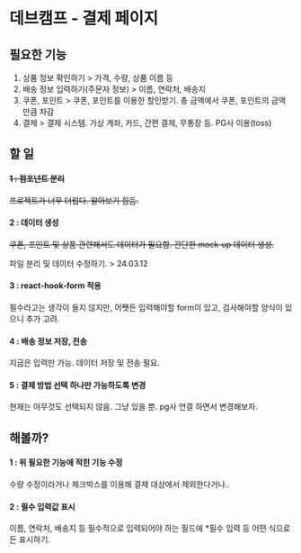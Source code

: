 # 데브캠프 - 결제 페이지

## 필요한 기능
1. 상품 정보 확인하기 > 가격, 수량, 상품 이름 등
2. 배송 정보 입력하기(주문자 정보) > 이름, 연락처, 배송지
3. 쿠폰, 포인트 > 쿠폰, 포인트를 이용한 할인받기. 총 금액에서 쿠폰, 포인트의 금액만큼 차감
4. 결제 > 결제 시스템. 가상 계좌, 카드, 간편 결제, 무통장 등. PG사 이용(toss)

## 할 일
####  ~~1 : 컴포넌트 분리~~

  ~~프로젝트가 너무 더럽다. 알아보기 힘듬.~~

#### 2 : 데이터 생성

  ~~쿠폰, 포인트 및 상품 관련해서도 데이터가 필요함. 간단한 mock-up 데이터 생성.~~

  파일 분리 및 데이터 수정하기. > 24.03.12

#### 3 : react-hook-form 적용

  필수라고는 생각이 들지 않지만, 어쨋든 입력해야할 form이 있고, 검사해야할 양식이 있으니 추가 고려.

#### 4 : 배송 정보 저장, 전송

  지금은 입력만 가능. 데이터 저장 및 전송 필요.

#### 5 : 결제 방법 선택 하나만 가능하도록 변경

  현재는 아무것도 선택되지 않음. 그냥 있을 뿐. pg사 연결 하면서 변경해보자. 


## 해볼까?
#### 1 : 위 필요한 기능에 적힌 기능 수정

  수량 수정이라거나 체크박스를 이용해 결제 대상에서 제외한다거나..

#### 2 : 필수 입력값 표시

  이름, 연락처, 배송지 등 필수적으로 입력되어야 하는 필드에 *필수 입력 등 어떤 식으로든 표시하기.
